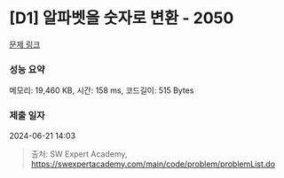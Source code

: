 # [D1] 알파벳을 숫자로 변환 - 2050 

[문제 링크](https://swexpertacademy.com/main/code/problem/problemDetail.do?contestProbId=AV5QLGxKAzQDFAUq) 

### 성능 요약

메모리: 19,460 KB, 시간: 158 ms, 코드길이: 515 Bytes

### 제출 일자

2024-06-21 14:03



> 출처: SW Expert Academy, https://swexpertacademy.com/main/code/problem/problemList.do